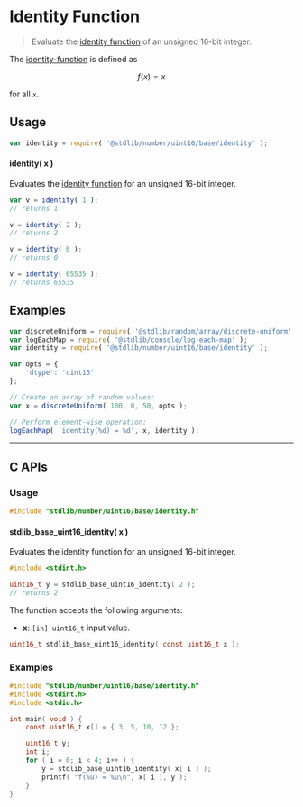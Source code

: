 <!--

@license Apache-2.0

Copyright (c) 2025 The Stdlib Authors.

Licensed under the Apache License, Version 2.0 (the "License");
you may not use this file except in compliance with the License.
You may obtain a copy of the License at

   http://www.apache.org/licenses/LICENSE-2.0

Unless required by applicable law or agreed to in writing, software
distributed under the License is distributed on an "AS IS" BASIS,
WITHOUT WARRANTIES OR CONDITIONS OF ANY KIND, either express or implied.
See the License for the specific language governing permissions and
limitations under the License.

-->

# Identity Function

> Evaluate the [identity function][identity-function] of an unsigned 16-bit integer.

<section class="intro">

The [identity-function][identity-function] is defined as

<!-- <equation class="equation" label="eq:identity_function" align="center" raw="f(x) = x" alt="Identity function"> -->

```math
f(x) = x
```

<!-- <div class="equation" align="center" data-raw-text="f(x) = x" data-equation="eq:identity_function">
    <img src="https://cdn.jsdelivr.net/gh/stdlib-js/stdlib@ad7afa5d7ec1b1596f8a4828153d8c2e87a90161/lib/node_modules/@stdlib/number/uint16/base/identity/docs/img/equation_identity_function.svg" alt="Identity function">
    <br>
</div> -->

<!-- </equation> -->

for all `x`.

</section>

<!-- /.intro -->

<section class="usage">

## Usage

```javascript
var identity = require( '@stdlib/number/uint16/base/identity' );
```

#### identity( x )

Evaluates the [identity function][identity-function] for an unsigned 16-bit integer.

```javascript
var v = identity( 1 );
// returns 1

v = identity( 2 );
// returns 2

v = identity( 0 );
// returns 0

v = identity( 65535 );
// returns 65535
```

</section>

<!-- /.usage -->

<section class="examples">

## Examples

<!-- eslint no-undef: "error" -->

```javascript
var discreteUniform = require( '@stdlib/random/array/discrete-uniform' );
var logEachMap = require( '@stdlib/console/log-each-map' );
var identity = require( '@stdlib/number/uint16/base/identity' );

var opts = {
    'dtype': 'uint16'
};

// Create an array of random values:
var x = discreteUniform( 100, 0, 50, opts );

// Perform element-wise operation:
logEachMap( 'identity(%d) = %d', x, identity );
```

</section>

<!-- /.examples -->

<!-- C interface documentation. -->

* * *

<section class="c">

## C APIs

<!-- Section to include introductory text. Make sure to keep an empty line after the intro `section` element and another before the `/section` close. -->

<section class="intro">

</section>

<!-- /.intro -->

<!-- C usage documentation. -->

<section class="usage">

### Usage

```c
#include "stdlib/number/uint16/base/identity.h"
```

#### stdlib_base_uint16_identity( x )

Evaluates the identity function for an unsigned 16-bit integer.

```c
#include <stdint.h>

uint16_t y = stdlib_base_uint16_identity( 2 );
// returns 2
```

The function accepts the following arguments:

-   **x**: `[in] uint16_t` input value.

```c
uint16_t stdlib_base_uint16_identity( const uint16_t x );
```

</section>

<!-- /.usage -->

<!-- C API usage notes. Make sure to keep an empty line after the `section` element and another before the `/section` close. -->

<section class="notes">

</section>

<!-- /.notes -->

<!-- C API usage examples. -->

<section class="examples">

### Examples

```c
#include "stdlib/number/uint16/base/identity.h"
#include <stdint.h>
#include <stdio.h>

int main( void ) {
    const uint16_t x[] = { 3, 5, 10, 12 };

    uint16_t y;
    int i;
    for ( i = 0; i < 4; i++ ) {
        y = stdlib_base_uint16_identity( x[ i ] );
        printf( "f(%u) = %u\n", x[ i ], y );
    }
}
```

</section>

<!-- /.examples -->

</section>

<!-- /.c -->

<!-- Section for related `stdlib` packages. Do not manually edit this section, as it is automatically populated. -->

<section class="related">

</section>

<!-- /.related -->

<!-- Section for all links. Make sure to keep an empty line after the `section` element and another before the `/section` close. -->

<section class="links">

[identity-function]: https://en.wikipedia.org/wiki/Identity_function

<!-- <related-links> -->

<!-- </related-links> -->

</section>

<!-- /.links -->
